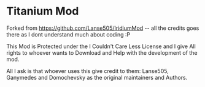 Titanium Mod
==========
Forked from https://github.com/Lanse505/IridiumMod -- all the credits goes there as I dont understand much about coding :P

This Mod is Protected under the I Couldn't Care Less License and I give All rights to whoever wants to Download and Help with the development of the mod.

All I ask is that whoever uses this give credit to them: Lanse505, Ganymedes and Domochevsky as the original maintainers and Authors.
